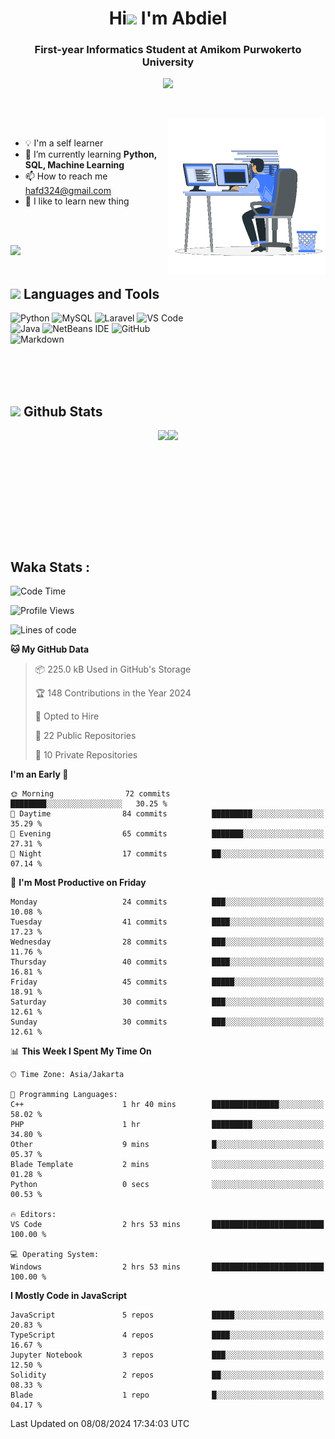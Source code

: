 
<h1 align="center"><b>Hi<img src="https://media.giphy.com/media/hvRJCLFzcasrR4ia7z/giphy.gif" width="35"> I'm Abdiel </b></h1>

<h3 align="center"> First-year Informatics Student at Amikom Purwokerto University </h3>

<div align='center'>
	
![](https://komarev.com/ghpvc/?username=dlzcods&style=for-the-badge)
	
</div>
<br>

<picture> <img align="right" src="https://github.com/0xAbdulKhalid/0xAbdulKhalid/raw/main/assets/mdImages/Right_Side.gif" width = 250px></picture>

<br>

- 💡 I'm a self learner
- 🌱 I’m currently learning **Python, SQL, Machine Learning**
- 📫 How to reach me [hafd324@gmail.com](mailto:hafd324d@gmail.com)
- 📃 I like to learn new thing

<br><br>

<img src="https://user-images.githubusercontent.com/73097560/115834477-dbab4500-a447-11eb-908a-139a6edaec5c.gif"><br><br>

## <img src="https://media2.giphy.com/media/QssGEmpkyEOhBCb7e1/giphy.gif?cid=ecf05e47a0n3gi1bfqntqmob8g9aid1oyj2wr3ds3mg700bl&rid=giphy.gif" width ="25"><b> Languages and Tools</b>

![Python](https://img.shields.io/badge/Python%20-FFFFFF.svg?style=for-the-badge&logo=python&logoColor=blue)
![MySQL](https://img.shields.io/badge/MySQL-FFFFFF?style=for-the-badge&logo=mysql&logoColor=blue)
![Laravel](https://img.shields.io/badge/laravel-FFFFFF.svg?style=for-the-badge&logo=laravel&logoColor=blue)
![VS Code](https://img.shields.io/badge/VS%20Code-FFFFFF.svg?style=for-the-badge&logo=visual-studio-code&logoColor=blue)
<br>
![Java](https://img.shields.io/badge/Java-FFFFFF?style=for-the-badge&logo=openjdk&logoColor=blue)
![NetBeans IDE](https://img.shields.io/badge/NetBeans%20IDE-FFFFFF.svg?style=for-the-badge&logo=apache-netbeans-ide&logoColor=blue)
![GitHub](https://img.shields.io/badge/github-FFFFFF.svg?style=for-the-badge&logo=github&logoColor=blue)
<br>
![Markdown](https://img.shields.io/badge/markdown-FFFFFF.svg?style=for-the-badge&logo=markdown&logoColor=blue)

<br>
<br>
<br>


## <img src="https://media.giphy.com/media/iY8CRBdQXODJSCERIr/giphy.gif" width="35"><b> Github Stats </b>

<div  style="display: flex; flex-wrap: wrap; justify-content: center;">
   <img height="160em" src="https://github-readme-stats.vercel.app/api?username=dlzcods&show_icons=true&theme=default" />
   <img height="160em" src="https://github-readme-stats.vercel.app/api/top-langs/?username=dlzcods&layout=compact" />
</div>



<br>

## Waka Stats :

<!--START_SECTION:waka-->
![Code Time](http://img.shields.io/badge/Code%20Time-175%20hrs%2052%20mins-blue)

![Profile Views](http://img.shields.io/badge/Profile%20Views-4-blue)

![Lines of code](https://img.shields.io/badge/From%20Hello%20World%20I%27ve%20Written-940.0%20thousand%20lines%20of%20code-blue)

**🐱 My GitHub Data** 

> 📦 225.0 kB Used in GitHub's Storage 
 > 
> 🏆 148 Contributions in the Year 2024
 > 
> 💼 Opted to Hire
 > 
> 📜 22 Public Repositories 
 > 
> 🔑 10 Private Repositories 
 > 
**I'm an Early 🐤** 

```text
🌞 Morning                72 commits          ████████░░░░░░░░░░░░░░░░░   30.25 % 
🌆 Daytime                84 commits          █████████░░░░░░░░░░░░░░░░   35.29 % 
🌃 Evening                65 commits          ███████░░░░░░░░░░░░░░░░░░   27.31 % 
🌙 Night                  17 commits          ██░░░░░░░░░░░░░░░░░░░░░░░   07.14 % 
```
📅 **I'm Most Productive on Friday** 

```text
Monday                   24 commits          ███░░░░░░░░░░░░░░░░░░░░░░   10.08 % 
Tuesday                  41 commits          ████░░░░░░░░░░░░░░░░░░░░░   17.23 % 
Wednesday                28 commits          ███░░░░░░░░░░░░░░░░░░░░░░   11.76 % 
Thursday                 40 commits          ████░░░░░░░░░░░░░░░░░░░░░   16.81 % 
Friday                   45 commits          █████░░░░░░░░░░░░░░░░░░░░   18.91 % 
Saturday                 30 commits          ███░░░░░░░░░░░░░░░░░░░░░░   12.61 % 
Sunday                   30 commits          ███░░░░░░░░░░░░░░░░░░░░░░   12.61 % 
```


📊 **This Week I Spent My Time On** 

```text
🕑︎ Time Zone: Asia/Jakarta

💬 Programming Languages: 
C++                      1 hr 40 mins        ███████████████░░░░░░░░░░   58.02 % 
PHP                      1 hr                █████████░░░░░░░░░░░░░░░░   34.80 % 
Other                    9 mins              █░░░░░░░░░░░░░░░░░░░░░░░░   05.37 % 
Blade Template           2 mins              ░░░░░░░░░░░░░░░░░░░░░░░░░   01.28 % 
Python                   0 secs              ░░░░░░░░░░░░░░░░░░░░░░░░░   00.53 % 

🔥 Editors: 
VS Code                  2 hrs 53 mins       █████████████████████████   100.00 % 

💻 Operating System: 
Windows                  2 hrs 53 mins       █████████████████████████   100.00 % 
```

**I Mostly Code in JavaScript** 

```text
JavaScript               5 repos             █████░░░░░░░░░░░░░░░░░░░░   20.83 % 
TypeScript               4 repos             ████░░░░░░░░░░░░░░░░░░░░░   16.67 % 
Jupyter Notebook         3 repos             ███░░░░░░░░░░░░░░░░░░░░░░   12.50 % 
Solidity                 2 repos             ██░░░░░░░░░░░░░░░░░░░░░░░   08.33 % 
Blade                    1 repo              █░░░░░░░░░░░░░░░░░░░░░░░░   04.17 % 
```




 Last Updated on 08/08/2024 17:34:03 UTC
<!--END_SECTION:waka-->

<br>
<br>
